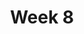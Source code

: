 ---
layout: post
title: Week 8
category: classes
week: 8
last_week: 7
topic: prototyping
draft: true
---